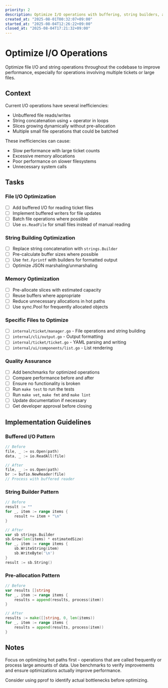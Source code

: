 ```yaml
---
priority: 2
description: Optimize I/O operations with buffering, string builders, and pre-allocated slices
created_at: "2025-08-01T00:32:07+09:00"
started_at: "2025-08-04T12:26:22+09:00"
closed_at: "2025-08-04T17:21:32+09:00"
---
```


# Optimize I/O Operations

Optimize file I/O and string operations throughout the codebase to improve performance, especially for operations involving multiple tickets or large files.

## Context

Current I/O operations have several inefficiencies:
- Unbuffered file reads/writes
- String concatenation using + operator in loops
- Slices growing dynamically without pre-allocation
- Multiple small file operations that could be batched

These inefficiencies can cause:
- Slow performance with large ticket counts
- Excessive memory allocations
- Poor performance on slower filesystems
- Unnecessary system calls

## Tasks

### File I/O Optimization
- [ ] Add buffered I/O for reading ticket files
- [ ] Implement buffered writers for file updates
- [ ] Batch file operations where possible
- [ ] Use `os.ReadFile` for small files instead of manual reading

### String Building Optimization
- [ ] Replace string concatenation with `strings.Builder`
- [ ] Pre-calculate buffer sizes where possible
- [ ] Use `fmt.Fprintf` with builders for formatted output
- [ ] Optimize JSON marshaling/unmarshaling

### Memory Optimization
- [ ] Pre-allocate slices with estimated capacity
- [ ] Reuse buffers where appropriate
- [ ] Reduce unnecessary allocations in hot paths
- [ ] Use sync.Pool for frequently allocated objects

### Specific Files to Optimize
- [ ] `internal/ticket/manager.go` - File operations and string building
- [ ] `internal/cli/output.go` - Output formatting
- [ ] `internal/ticket/ticket.go` - YAML parsing and writing
- [ ] `internal/ui/components/list.go` - List rendering

### Quality Assurance
- [ ] Add benchmarks for optimized operations
- [ ] Compare performance before and after
- [ ] Ensure no functionality is broken
- [ ] Run `make test` to run the tests
- [ ] Run `make vet`, `make fmt` and `make lint`
- [ ] Update documentation if necessary
- [ ] Get developer approval before closing

## Implementation Guidelines

### Buffered I/O Pattern
```go
// Before
file, _ := os.Open(path)
data, _ := io.ReadAll(file)

// After
file, _ := os.Open(path)
br := bufio.NewReader(file)
// Process with buffered reader
```

### String Builder Pattern
```go
// Before
result := ""
for _, item := range items {
    result += item + "\n"
}

// After
var sb strings.Builder
sb.Grow(len(items) * estimatedSize)
for _, item := range items {
    sb.WriteString(item)
    sb.WriteByte('\n')
}
result := sb.String()
```

### Pre-allocation Pattern
```go
// Before
var results []string
for _, item := range items {
    results = append(results, process(item))
}

// After
results := make([]string, 0, len(items))
for _, item := range items {
    results = append(results, process(item))
}
```

## Notes

Focus on optimizing hot paths first - operations that are called frequently or process large amounts of data. Use benchmarks to verify improvements and ensure optimizations actually improve performance.

Consider using pprof to identify actual bottlenecks before optimizing.